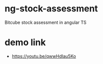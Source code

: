 # ng-stock-assessment
Bitcube stock assessment in angular TS
# demo link
- https://youtu.be/qwwHdIau5Ko
